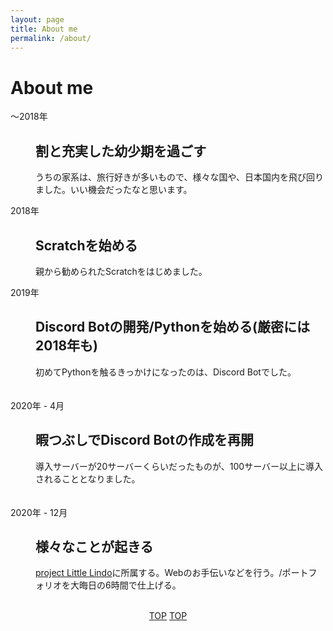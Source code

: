 ```yaml
---
layout: page
title: About me
permalink: /about/
---
```


# About me

<dl>
  <dt>〜2018年</dt>
    <dd>
      <h2>割と充実した幼少期を過ごす</h2>
      <p>うちの家系は、旅行好きが多いもので、様々な国や、日本国内を飛び回りました。いい機会だったなと思います。</p>
    </dd>
    <dt>2018年</dt>
    <dd>
      <h2>Scratchを始める</h2>
      <p>親から勧められたScratchをはじめました。</p>
    </dd>
    <dt>2019年</dt>
    <dd>
      <h2>Discord Botの開発/Pythonを始める(厳密には2018年も)</h2>
      <p>初めてPythonを触るきっかけになったのは、Discord Botでした。</p>
    </dd>
  　<dt>2020年 - 4月</dt>
    <dd>
      <h2>暇つぶしでDiscord Botの作成を再開</h2>
      <p>導入サーバーが20サーバーくらいだったものが、100サーバー以上に導入されることとなりました。</p>
    </dd>
  　<dt>2020年 - 12月</dt>
    <dd>
      <h2>様々なことが起きる</h2>
      <p><a href="https://littlelindo.jp">project Little Lindo</a>に所属する。Webのお手伝いなどを行う。/ポートフォリオを大晦日の6時間で仕上げる。</p>
    </dd>
 </dl>
  <br>
  <center>
  <a href="https://t-taku.app" class="btn btn-flat"><span>TOP</span></a>
  <a href="https://t-taku.app" class="btn-flat-l">TOP</a>
</center>
